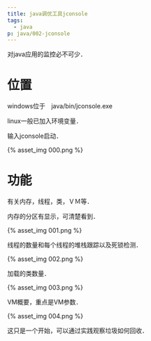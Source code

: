 ```yaml
---
title: java调优工具jconsole
tags:
  - java
p: java/002-jconsole
---
```


对java应用的监控必不可少．

# 位置
windows位于　java/bin/jconsole.exe

linux一般已加入环境变量．

输入jconsole启动．

{% asset_img 000.png %}

# 功能
有关内存，线程，类，ＶＭ等．

内存的分区有显示，可清楚看到．

{% asset_img 001.png %}

线程的数量和每个线程的堆栈跟踪以及死锁检测．

{% asset_img 002.png %}

加载的类数量．

{% asset_img 003.png %}

VM概要，重点是VM参数．

{% asset_img 004.png %}

这只是一个开始，可以通过实践观察垃圾如何回收．
